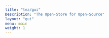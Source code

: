 ```yaml
---
title: "tea/gui"
Description: "The Open-Store for Open-Source"
layout: "gui"
menu: main
weight: 1
---
```

